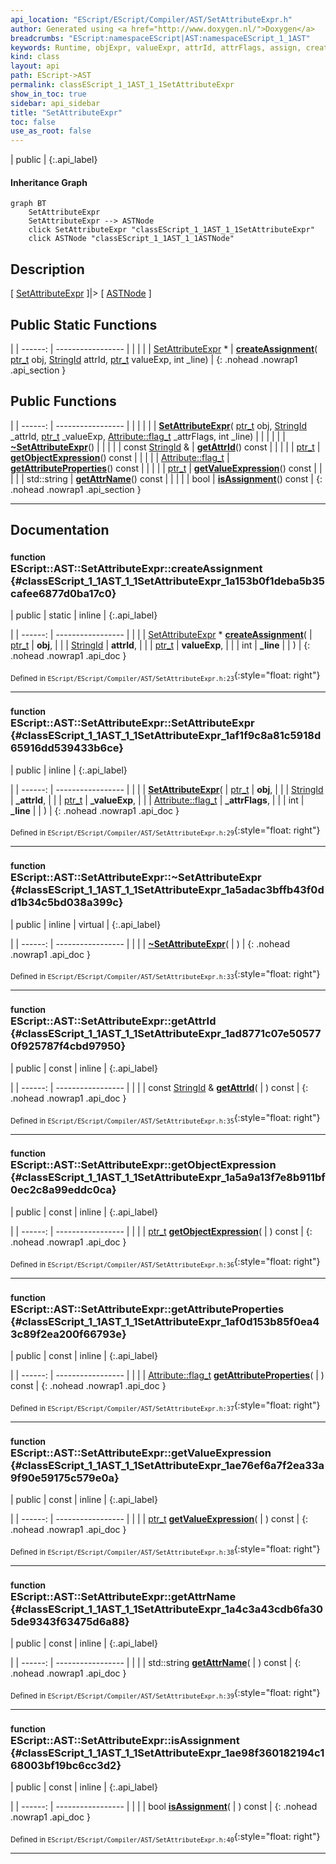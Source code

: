 ```yaml
---
api_location: "EScript/EScript/Compiler/AST/SetAttributeExpr.h"
author: Generated using <a href="http://www.doxygen.nl/">Doxygen</a>
breadcrumbs: "EScript:namespaceEScript|AST:namespaceEScript_1_1AST"
keywords: Runtime, objExpr, valueExpr, attrId, attrFlags, assign, createAssignment, SetAttributeExpr, ~SetAttributeExpr, getAttrId, getObjectExpression, getAttributeProperties, getValueExpression, getAttrName, isAssignment
kind: class
layout: api
path: EScript->AST
permalink: classEScript_1_1AST_1_1SetAttributeExpr
show_in_toc: true
sidebar: api_sidebar
title: "SetAttributeExpr"
toc: false
use_as_root: false
---
```


| public |
{:.api_label}

#### Inheritance Graph

```mermaid
graph BT
	SetAttributeExpr
	SetAttributeExpr --> ASTNode
	click SetAttributeExpr "classEScript_1_1AST_1_1SetAttributeExpr"
	click ASTNode "classEScript_1_1AST_1_1ASTNode"
```

## Description

[ [SetAttributeExpr](classEScript_1_1AST_1_1SetAttributeExpr) ]|> [ [ASTNode](classEScript_1_1AST_1_1ASTNode) ]



## Public Static Functions

|
| ------: | ----------------- |
|  | |
| [SetAttributeExpr](classEScript_1_1AST_1_1SetAttributeExpr) * | **[createAssignment](#classEScript_1_1AST_1_1SetAttributeExpr_1a153b0f1deba5b35cafee6877d0ba17c0)**( [ptr_t](classEScript_1_1AST_1_1ASTNode#classEScript_1_1AST_1_1ASTNode_1a3b66b4450e328f61c873204f6e4183a5)  obj,  [StringId](classEScript_1_1StringId)  attrId,  [ptr_t](classEScript_1_1AST_1_1ASTNode#classEScript_1_1AST_1_1ASTNode_1a3b66b4450e328f61c873204f6e4183a5)  valueExp, int _line) |
{: .nohead .nowrap1 .api_section }


## Public Functions

|
| ------: | ----------------- |
|  | |
|  | **[SetAttributeExpr](#classEScript_1_1AST_1_1SetAttributeExpr_1af1f9c8a81c5918d65916dd539433b6ce)**( [ptr_t](classEScript_1_1AST_1_1ASTNode#classEScript_1_1AST_1_1ASTNode_1a3b66b4450e328f61c873204f6e4183a5)  obj,  [StringId](classEScript_1_1StringId)  _attrId,  [ptr_t](classEScript_1_1AST_1_1ASTNode#classEScript_1_1AST_1_1ASTNode_1a3b66b4450e328f61c873204f6e4183a5)  _valueExp,  [Attribute::flag_t](classEScript_1_1Attribute#classEScript_1_1Attribute_1a590be438caac2f60f51f749b1675994e)  _attrFlags, int _line) |
|  | |
|  | **[~SetAttributeExpr](#classEScript_1_1AST_1_1SetAttributeExpr_1a5adac3bffb43f0dd1b34c5bd038a399c)**() |
|  | |
| const [StringId](classEScript_1_1StringId) & | **[getAttrId](#classEScript_1_1AST_1_1SetAttributeExpr_1ad8771c07e505770f925787f4cbd97950)**() const |
|  | |
| [ptr_t](classEScript_1_1AST_1_1ASTNode#classEScript_1_1AST_1_1ASTNode_1a3b66b4450e328f61c873204f6e4183a5) | **[getObjectExpression](#classEScript_1_1AST_1_1SetAttributeExpr_1a5a9a13f7e8b911bf0ec2c8a99eddc0ca)**() const |
|  | |
| [Attribute::flag_t](classEScript_1_1Attribute#classEScript_1_1Attribute_1a590be438caac2f60f51f749b1675994e) | **[getAttributeProperties](#classEScript_1_1AST_1_1SetAttributeExpr_1af0d153b85f0ea43c89f2ea200f66793e)**() const |
|  | |
| [ptr_t](classEScript_1_1AST_1_1ASTNode#classEScript_1_1AST_1_1ASTNode_1a3b66b4450e328f61c873204f6e4183a5) | **[getValueExpression](#classEScript_1_1AST_1_1SetAttributeExpr_1ae76ef6a7f2ea33a9f90e59175c579e0a)**() const |
|  | |
| std::string | **[getAttrName](#classEScript_1_1AST_1_1SetAttributeExpr_1a4c3a43cdb6fa305de9343f63475d6a88)**() const |
|  | |
| bool | **[isAssignment](#classEScript_1_1AST_1_1SetAttributeExpr_1ae98f360182194c168003bf19bc6cc3d2)**() const |
{: .nohead .nowrap1 .api_section }


-------------------------------------------------------------------

## Documentation

### <small>function</small><br/> EScript::AST::SetAttributeExpr::createAssignment {#classEScript_1_1AST_1_1SetAttributeExpr_1a153b0f1deba5b35cafee6877d0ba17c0}

| public | static | inline |
{:.api_label}

|
| ------: | ----------------- |
|  |
| [SetAttributeExpr](classEScript_1_1AST_1_1SetAttributeExpr) * **[createAssignment](#classEScript_1_1AST_1_1SetAttributeExpr_1a153b0f1deba5b35cafee6877d0ba17c0)**( |  [ptr_t](classEScript_1_1AST_1_1ASTNode#classEScript_1_1AST_1_1ASTNode_1a3b66b4450e328f61c873204f6e4183a5)  | **obj**, |
| |  [StringId](classEScript_1_1StringId)  | **attrId**, |
| |  [ptr_t](classEScript_1_1AST_1_1ASTNode#classEScript_1_1AST_1_1ASTNode_1a3b66b4450e328f61c873204f6e4183a5)  | **valueExp**, |
| | int | **_line** |
|   ) |
{: .nohead .nowrap1 .api_doc }





<sub>Defined in `EScript/EScript/Compiler/AST/SetAttributeExpr.h:23`</sub>{:style="float: right"}

-------------------------------------------------------------------

### <small>function</small><br/> EScript::AST::SetAttributeExpr::SetAttributeExpr {#classEScript_1_1AST_1_1SetAttributeExpr_1af1f9c8a81c5918d65916dd539433b6ce}

| public | inline |
{:.api_label}

|
| ------: | ----------------- |
|  |
|  **[SetAttributeExpr](#classEScript_1_1AST_1_1SetAttributeExpr_1af1f9c8a81c5918d65916dd539433b6ce)**( |  [ptr_t](classEScript_1_1AST_1_1ASTNode#classEScript_1_1AST_1_1ASTNode_1a3b66b4450e328f61c873204f6e4183a5)  | **obj**, |
| |  [StringId](classEScript_1_1StringId)  | **_attrId**, |
| |  [ptr_t](classEScript_1_1AST_1_1ASTNode#classEScript_1_1AST_1_1ASTNode_1a3b66b4450e328f61c873204f6e4183a5)  | **_valueExp**, |
| |  [Attribute::flag_t](classEScript_1_1Attribute#classEScript_1_1Attribute_1a590be438caac2f60f51f749b1675994e)  | **_attrFlags**, |
| | int | **_line** |
|   ) |
{: .nohead .nowrap1 .api_doc }





<sub>Defined in `EScript/EScript/Compiler/AST/SetAttributeExpr.h:29`</sub>{:style="float: right"}

-------------------------------------------------------------------

### <small>function</small><br/> EScript::AST::SetAttributeExpr::~SetAttributeExpr {#classEScript_1_1AST_1_1SetAttributeExpr_1a5adac3bffb43f0dd1b34c5bd038a399c}

| public | inline | virtual |
{:.api_label}

|
| ------: | ----------------- |
|  |
|  **[~SetAttributeExpr](#classEScript_1_1AST_1_1SetAttributeExpr_1a5adac3bffb43f0dd1b34c5bd038a399c)**( |  ) |
{: .nohead .nowrap1 .api_doc }





<sub>Defined in `EScript/EScript/Compiler/AST/SetAttributeExpr.h:33`</sub>{:style="float: right"}

-------------------------------------------------------------------

### <small>function</small><br/> EScript::AST::SetAttributeExpr::getAttrId {#classEScript_1_1AST_1_1SetAttributeExpr_1ad8771c07e505770f925787f4cbd97950}

| public | const | inline |
{:.api_label}

|
| ------: | ----------------- |
|  |
| const [StringId](classEScript_1_1StringId) & **[getAttrId](#classEScript_1_1AST_1_1SetAttributeExpr_1ad8771c07e505770f925787f4cbd97950)**( |  ) const |
{: .nohead .nowrap1 .api_doc }





<sub>Defined in `EScript/EScript/Compiler/AST/SetAttributeExpr.h:35`</sub>{:style="float: right"}

-------------------------------------------------------------------

### <small>function</small><br/> EScript::AST::SetAttributeExpr::getObjectExpression {#classEScript_1_1AST_1_1SetAttributeExpr_1a5a9a13f7e8b911bf0ec2c8a99eddc0ca}

| public | const | inline |
{:.api_label}

|
| ------: | ----------------- |
|  |
| [ptr_t](classEScript_1_1AST_1_1ASTNode#classEScript_1_1AST_1_1ASTNode_1a3b66b4450e328f61c873204f6e4183a5) **[getObjectExpression](#classEScript_1_1AST_1_1SetAttributeExpr_1a5a9a13f7e8b911bf0ec2c8a99eddc0ca)**( |  ) const |
{: .nohead .nowrap1 .api_doc }





<sub>Defined in `EScript/EScript/Compiler/AST/SetAttributeExpr.h:36`</sub>{:style="float: right"}

-------------------------------------------------------------------

### <small>function</small><br/> EScript::AST::SetAttributeExpr::getAttributeProperties {#classEScript_1_1AST_1_1SetAttributeExpr_1af0d153b85f0ea43c89f2ea200f66793e}

| public | const | inline |
{:.api_label}

|
| ------: | ----------------- |
|  |
| [Attribute::flag_t](classEScript_1_1Attribute#classEScript_1_1Attribute_1a590be438caac2f60f51f749b1675994e) **[getAttributeProperties](#classEScript_1_1AST_1_1SetAttributeExpr_1af0d153b85f0ea43c89f2ea200f66793e)**( |  ) const |
{: .nohead .nowrap1 .api_doc }





<sub>Defined in `EScript/EScript/Compiler/AST/SetAttributeExpr.h:37`</sub>{:style="float: right"}

-------------------------------------------------------------------

### <small>function</small><br/> EScript::AST::SetAttributeExpr::getValueExpression {#classEScript_1_1AST_1_1SetAttributeExpr_1ae76ef6a7f2ea33a9f90e59175c579e0a}

| public | const | inline |
{:.api_label}

|
| ------: | ----------------- |
|  |
| [ptr_t](classEScript_1_1AST_1_1ASTNode#classEScript_1_1AST_1_1ASTNode_1a3b66b4450e328f61c873204f6e4183a5) **[getValueExpression](#classEScript_1_1AST_1_1SetAttributeExpr_1ae76ef6a7f2ea33a9f90e59175c579e0a)**( |  ) const |
{: .nohead .nowrap1 .api_doc }





<sub>Defined in `EScript/EScript/Compiler/AST/SetAttributeExpr.h:38`</sub>{:style="float: right"}

-------------------------------------------------------------------

### <small>function</small><br/> EScript::AST::SetAttributeExpr::getAttrName {#classEScript_1_1AST_1_1SetAttributeExpr_1a4c3a43cdb6fa305de9343f63475d6a88}

| public | const | inline |
{:.api_label}

|
| ------: | ----------------- |
|  |
| std::string **[getAttrName](#classEScript_1_1AST_1_1SetAttributeExpr_1a4c3a43cdb6fa305de9343f63475d6a88)**( |  ) const |
{: .nohead .nowrap1 .api_doc }





<sub>Defined in `EScript/EScript/Compiler/AST/SetAttributeExpr.h:39`</sub>{:style="float: right"}

-------------------------------------------------------------------

### <small>function</small><br/> EScript::AST::SetAttributeExpr::isAssignment {#classEScript_1_1AST_1_1SetAttributeExpr_1ae98f360182194c168003bf19bc6cc3d2}

| public | const | inline |
{:.api_label}

|
| ------: | ----------------- |
|  |
| bool **[isAssignment](#classEScript_1_1AST_1_1SetAttributeExpr_1ae98f360182194c168003bf19bc6cc3d2)**( |  ) const |
{: .nohead .nowrap1 .api_doc }





<sub>Defined in `EScript/EScript/Compiler/AST/SetAttributeExpr.h:40`</sub>{:style="float: right"}

-------------------------------------------------------------------

